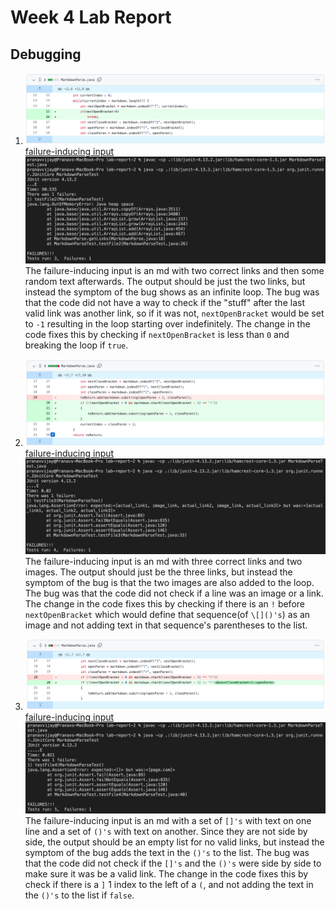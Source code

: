 # Week 4 Lab Report
## Debugging

1. ![Image](Lab2-2.png)[failure-inducing input](test-file2.md)![Image](Lab2-1.png) The failure-inducing input is an md with two correct links and then some random text afterwards. The output should be just the two links, but instead the symptom of the bug shows as an infinite loop. The bug was that the code did not have a way to check if the "stuff" after the last valid link was another link, so if it was not, `nextOpenBracket` would be set to `-1` resulting in the loop starting over indefinitely. The change in the code fixes this by checking if `nextOpenBracket` is less than `0` and breaking the loop if `true`.

2. ![Image](Lab2-4.png)[failure-inducing input](test-file3.md)![Image](Lab2-3.png) The failure-inducing input is an md with three correct links and two images. The output should just be the three links, but instead the symptom of the bug is that the two images are also added to the loop. The bug was that the code did not check if a line was an image or a link. The change in the code fixes this by checking if there is an `!` before `nextOpenBracket` which would define that sequence(of `\[]()'s`) as an image and not adding text in that sequence's parentheses to the list.

3. ![Image](Lab2-6.png)[failure-inducing input](test-file5.md)![Image](Lab2-5.png)
The failure-inducing input is an md with a set of `[]'s` with text on one line and a set of `()'s` with text on another. Since they are not side by side, the output should be an empty list for no valid links, but instead the symptom of the bug adds the text in the `()'s` to the list. The bug was that the code did not check if the `[]'s` and the `()'s` were side by side to make sure it was be a valid link. The change in the code fixes this by check if there is a `]` 1 index to the left of a `(`, and not adding the text in the `()'s` to the list if `false`.